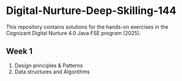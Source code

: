 # Digital-Nurture-Deep-Skilling-144

This repository contains solutions for the hands-on exercises in the Cognizant Digital Nurture 4.0 Java FSE program (2025).

## Week 1

1. Design principles & Patterns  
2. Data structures and Algorithms